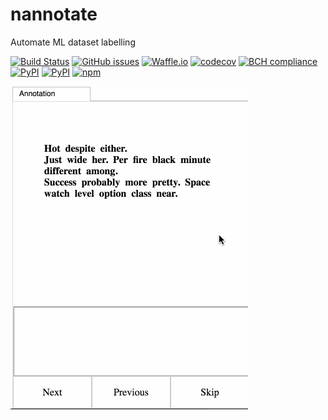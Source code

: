 # nannotate
Automate ML dataset labelling

[![Build Status](https://travis-ci.org/timkpaine/nannotate.svg?branch=master)](https://travis-ci.org/timkpaine/nannotate)
[![GitHub issues](https://img.shields.io/github/issues/timkpaine/nannotate.svg)]()
[![Waffle.io](https://badge.waffle.io/timkpaine/nannotate.svg?label=ready&title=Ready)](http://waffle.io/timkpaine/nannotate)
[![codecov](https://codecov.io/gh/timkpaine/nannotate/branch/master/graph/badge.svg)](https://codecov.io/gh/timkpaine/nannotate)
[![BCH compliance](https://bettercodehub.com/edge/badge/timkpaine/nannotate?branch=master)](https://bettercodehub.com/)
[![PyPI](https://img.shields.io/pypi/l/nannotate.svg)](https://pypi.python.org/pypi/nannotate)
[![PyPI](https://img.shields.io/pypi/v/nannotate.svg)](https://pypi.python.org/pypi/nannotate)
[![npm](https://img.shields.io/npm/v/@nannotate/core.svg)](https://www.npmjs.com/package/@nannotate/core)



![](https://raw.githubusercontent.com/timkpaine/nannotate/master/docs/img/demo.gif)
